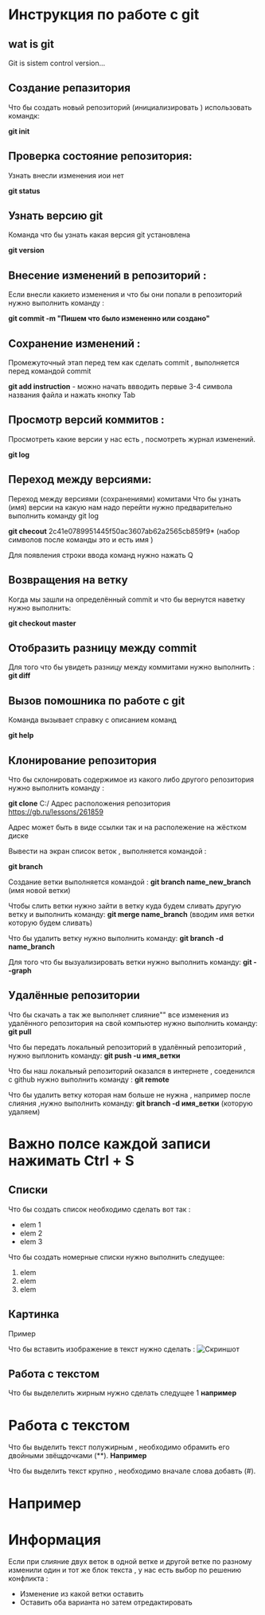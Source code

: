 # **Инструкция по работе с git**

## wat is git

Git is sistem control version...

## Создание репазитория 

Что бы создать новый репозиторий (инициализировать ) использовать командк:

**git init**

## Проверка состояние репозитория:

Узнать внесли изменения иои нет

 **git status**

 ## Узнать версию git

Команда что бы узнать какая версия git установлена 

**git version**

## Внесение изменений в репозиторий :

Если внесли какието изменения и что бы они попали в репозиторий нужно выполнить команду :

**git commit -m "Пишем что было измененно или создано"**

## Сохранение изменений :

Промежуточный этап перед тем как сделать commit , выполняется перед командой commit

**git add instruction** - можно начать ввводить первые 3-4 символа названия файла и нажать кнопку Tab

## Просмотр версий коммитов :

Просмотреть какие версии у нас есть , посмотреть журнал изменений.

**git log**

## Переход между версиями:

Переход между версиями (сохранениями) комитами 
Что бы узнать (имя) версии на какую нам надо перейти нужно предварительно выполнить команду git log 

**git checout** 2c41e0789951445f50ac3607ab62a2565cb859f9* (набор символов после команды это и есть имя )

Для появления строки ввода команд нужно нажать Q

## Возвращения на ветку 

Когда мы зашли на определённый commit и что бы вернутся наветку нужно выполнить:

**git checkout master**

## Отобразить разницу между commit

Для того что бы увидеть разницу между коммитами нужно выполнить : 
**git diff**

## Вызов помошника по работе с git

Команда вызывает справку с описанием команд

**git help**

## Клонирование репозитория

Что бы склонировать содержимое из какого либо другого репозитория нужно выполнить команду :

**git clone** C:/ Адрес расположения репозитория
           https://gb.ru/lessons/261859

Адрес может быть в виде ссылки так и на располежение на жёстком диске


 Вывести на экран список веток , выполняется командой :

**git branch**

Создание ветки выполняется командой :
**git branch name_new_branch** (имя новой ветки)


Чтобы слить ветки нужно зайти в ветку куда будем сливать другую ветку и выполнить команду:
**git merge name_branch**  (вводим имя ветки которую будем сливать)

Что бы удалить ветку нужно выполнить команду:
**git branch -d name_branch**

Для того что бы вызуализировать ветки нужно выполнить команду:
**git --graph**






## Удалённые репозитории 

Что бы скачать а так же выполняет слияние"" все изменения из удалённого репозитория на свой компьютер нужно выполнить команду:
**git pull** 

Что бы передать локальный репозиторий в удалённый репозиторий , нужно выплонить команду:
**git push -u имя_ветки**

Что бы наш локальный репозиторий оказался в интернете , соеденился с github  нужно выполнить команду :
**git remote**

Что бы удалить ветку которая нам больше не нужна , например после слияния ,нужно выполнить команду:
**git branch -d имя_ветки** (которую удаляем)






# Важно полсе каждой записи нажимать Ctrl + S



## Списки

Что бы создать список необходимо сделать вот так :

* elem 1
* elem 2
* elem 3

Что бы создать номерные списки нужно выполнить следущее:

1. elem
2. elem
3. elem 

## Картинка

Пример

Что бы вставить изображение в текст нужно сделать : 
![Скриншот](Screenshot_7.jpg)


## Работа с текстом 
Что бы выделелить жирным нужно сделать следущее 1
**например**




# Работа с текстом 

Что бы выделить текст полужирным , необходимо обрамить его двойными звёщдочками (**).
**Например**

Что бы выделить текст крупно , необходимо вначале слова добавть (#).
 # Например 


 # Информация 

 Если при слияние двух веток в одной ветке и другой ветке по разному изменили один и тот же блок текста , у нас есть выбор по решению конфликта : 
 + Изменение из какой ветки оставить 
 + Оставить оба варианта но затем отредактировать 